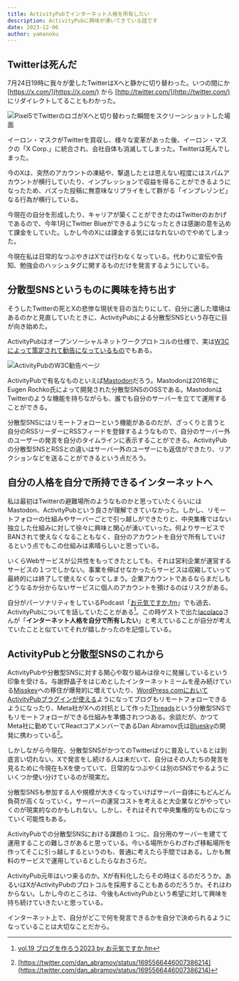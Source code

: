 ```yaml
---
title: ActivityPubでインターネット人格を所有したい
description: ActivityPubに興味が湧いてきている話です
date: 2023-12-06
author: yamanoku
---
```


## Twitterは死んだ

7月24日19時に我々が愛したTwitterはXへと静かに切り替わった。いつの間にか [https://x.com/](https://x.com/) から [http://twitter.com/](http://twitter.com/) にリダイレクトしてることもわかった。

![Pixel5でTwitterのロゴがXへと切り替わった瞬間をスクリーンショットした場面](https://i.gyazo.com/0f93de8f9b5cbb84c8149e07ceb5b90d.png)

イーロン・マスクがTwitterを買収し、様々な変革があった後、イーロン・マスクの「X Corp.」に統合され、会社自体も消滅してしまった。Twitterは死んでしまった。

今のXは、突然のアカウントの凍結や、撃退したとは思えない程度にはスパムアカウントが横行していたり、インプレッションで収益を得ることができるようになったため、バズった投稿に無意味なリプライをして群がる「インプレゾンビ」なる行為が横行している。

今現在の自分を形成したり、キャリアが築くことができたのはTwitterのおかげであるので、今年1月にTwitter Blueができるようになったときは感謝の意を込めて課金をしていた。しかし今のXには課金する気にはなれないのでやめてしまった。

今現在私は日常的なつぶやきはXでは行わなくなっている。代わりに宣伝や告知、勉強会のハッシュタグに関するものだけを発言するようにしている。

## 分散型SNSというものに興味を持ち出す

そうしたTwitterの死とXの悲惨な現状を目の当たりにして、自分に適した環境はあるのかと見直していたときに、ActivityPubによる分散型SNSという存在に目が向き始めた。

ActivityPubはオープンソーシャルネットワークプロトコルの仕様で、実は[W3Cによって策定されて勧告になっているもの](https://www.w3.org/TR/activitypub/)でもある。

![ActivityPubのW3C勧告ページ](https://i.gyazo.com/9d53c0565205537f6a32c4fd3e9a6bd1.png)

ActivityPubで有名なものといえば[Mastodon](https://joinmastodon.org/)だろう。Mastodonは2016年にEugen Rochko氏によって開発された分散型SNSのOSSである。MastodonはTwitterのような機能を持ちながらも、誰でも自分のサーバーを立てて運用することができる。

分散型SNSにはリモートフォローという機能があるのだが、ざっくりと言うと自分のRSSリーダーにRSSフィードを登録するようなもので、自分のサーバー外のユーザーの発言を自分のタイムラインに表示することができる。ActivityPubの分散型SNSとRSSとの違いはサーバー外のユーザーにも返信ができたり、リアクションなどを送ることができるという点だろう。

## 自分の人格を自分で所持できるインターネットへ

私は最初はTwitterの避難場所のようなものかと思っていたくらいにはMastodon、ActivityPubという良さが理解できていなかった。しかし、リモートフォローの仕組みやサーバーごとで引っ越しができたりと、中央集権ではない独立した仕組みに対して徐々に興味と関心が湧いていった。何よりサービスでBANされて使えなくなることもなく、自分のアカウントを自分で所有していけるという点でもこの仕組みは素晴らしいと思っている。

いくらWebサービスが公共性をもってきたとしても、それは営利企業が運営するサービスの１つでしかない。事業を伸ばせなかったらサービスは収縮していって最終的には終了して使えなくなってしまう。企業アカウントであるならまだしもどうなるか分からないサービスに個人のアカウントを預けるのはリスクがある。

自分がパーソナリティをしているPodcast「[お元気ですか.fm](https://podcasters.spotify.com/pod/show/ogenkidesuka-fm/)」でも過去、ActivityPubについてを話していたことがある[^1]。この時ゲストで出た[lacolaco](https://twitter.com/laco2net)さんが「**インターネット人格を自分で所有したい**」と考えていることが自分が考えていたことと似ていてそれが嬉しかったのを記憶している。

[^1]: [vol.19 ブログを作ろう2023 by お元気ですか.fm](https://podcasters.spotify.com/pod/show/ogenkidesuka-fm/episodes/vol-19-2023-e1vshgt)

## ActivityPubと分散型SNSのこれから

ActivityPubや分散型SNSに対する関心や取り組みは徐々に発展しているという印象を受ける。与謝野晶子をはじめとしたインターネットミームを産み続けている[Misskey](https://misskey.io/)への移住が爆発的に増えていたり、[WordPress.com⁠⁠においてActivityPubプラグインが使える](https://gihyo.jp/article/2023/10/wordpresscom-support-activitypub)ようになってブログもリモートフォローできるようになったり、Meta社がXへの対抗として作った[Threads](https://www.threads.net/)という分散型SNSでもリモートフォローができる仕組みを準備されつつある。余談だが、かつてMeta社に勤めていてReactコアメンバーであるDan Abramov氏は[Bluesky](https://bsky.app/)の開発に携わっている[^2]。

[^2]: [https://twitter.com/dan_abramov/status/1695566446007386214](https://twitter.com/dan_abramov/status/1695566446007386214)

しかしながら今現在、分散型SNSがかつてのTwitterばりに普及しているとは到底言い切れない。Xで発言をし続ける人は未だいて、自分はその人たちの発言を見るために今現在もXを使っていて、日常的なつぶやくは別のSNSでやるようにいくつか使い分けているのが現実だ。

分散型SNSも参加する人や規模が大きくなっていけばサーバー自体にもどんどん負荷が高くなっていく。サーバーの運営コストを考えると大企業などがやっていくのが現実的なのかもしれない。しかし、それはそれで中央集権的なものになっていく可能性もある。

ActivityPubでの分散型SNSにおける課題の１つに、自分用のサーバーを建てて運用することの難しさがあると思っている。今いる場所からわざわざ移転場所を作ってそこに引っ越しするというのも、普通に考えたら手間ではある。しかも無料のサービスで運用しているとしたらなおさらだ。

ActivityPub元年はいつ来るのか。Xが有料化したらその時はくるのだろうか。あるいはXがActivityPubのプロトコルを採用することもあるのだろうか。それはわからない。しかし今のところは、今後もActivityPubという希望に対して興味を持ち続けていきたいと思っている。

インターネット上で、自分がどこで何を発言できるかを自分で決められるようになっていることは大切なことだから。
